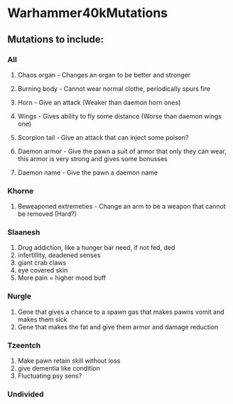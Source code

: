 # Warhammer40kMutations

## Mutations to include:
### All
1. Chaos organ - Changes an organ to be better and stronger
2. Burning body - Cannot wear normal clothe, periodically spurs fire
3. Horn - Give an attack (Weaker than daemon horn ones)
4. Wings - Gives ability to fly some distance (Worse than daemon wings one)
5. Scorpion tail - Give an attack that can inject some poison?

7. Daemon armor - Give the pawn a suit of armor that only they can wear, this armor is very strong and gives some bonusses

8. Daemon name - Give the pawn a daemon name

### Khorne
1. Beweaponed extremeties - Change an arm to be a weapon that cannot be removed (Hard?)

### Slaanesh
1. Drug addiction, like a hunger bar need, if not fed, ded
2. infertillity, deadened senses
3. giant crab claws
4. eye covered skin
5. More pain = higher mood buff

### Nurgle
1. Gene that gives a chance to a spawn gas that makes pawns vomit and makes them sick
2. Gene that makes the fat and give them armor and damage reduction

### Tzeentch
1. Make pawn retain skill without loss
2. give dementia like condition
3. Fluctuating psy sens?

### Undivided
